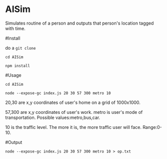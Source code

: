# AISim
Simulates routine of a person and outputs that person's location tagged with time.

#Install

do a `git clone`

`cd AISim`

`npm install`

#Usage

`cd AISim`

`node --expose-gc index.js 20 30 57 300 metro 10`

20,30 are x,y coordinates of user's home on a grid of 1000x1000.

57,300 are x,y coordinates of user's work.
metro is user's mode of transportation. Possible values:metro,bus,car.

10 is the traffic level. The more it is, the more traffic user will face. Range:0-10.

#Output

`node --expose-gc index.js 20 30 57 300 metro 10 > op.txt`
